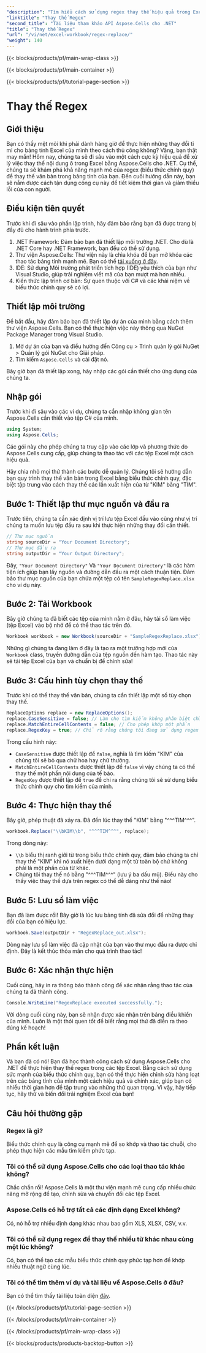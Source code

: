 ```yaml
---
"description": "Tìm hiểu cách sử dụng regex thay thế hiệu quả trong Excel với Aspose.Cells cho .NET. Tăng năng suất và độ chính xác trong các tác vụ bảng tính của bạn."
"linktitle": "Thay thế Regex"
"second_title": "Tài liệu tham khảo API Aspose.Cells cho .NET"
"title": "Thay thế Regex"
"url": "/vi/net/excel-workbook/regex-replace/"
"weight": 140
---
```


{{< blocks/products/pf/main-wrap-class >}}

{{< blocks/products/pf/main-container >}}

{{< blocks/products/pf/tutorial-page-section >}}

# Thay thế Regex

## Giới thiệu

Bạn có thấy mệt mỏi khi phải dành hàng giờ để thực hiện những thay đổi tỉ mỉ cho bảng tính Excel của mình theo cách thủ công không? Vâng, bạn thật may mắn! Hôm nay, chúng ta sẽ đi sâu vào một cách cực kỳ hiệu quả để xử lý việc thay thế nội dung ô trong Excel bằng Aspose.Cells cho .NET. Cụ thể, chúng ta sẽ khám phá khả năng mạnh mẽ của regex (biểu thức chính quy) để thay thế văn bản trong bảng tính của bạn. Đến cuối hướng dẫn này, bạn sẽ nắm được cách tận dụng công cụ này để tiết kiệm thời gian và giảm thiểu lỗi của con người.

## Điều kiện tiên quyết

Trước khi đi sâu vào phần lập trình, hãy đảm bảo rằng bạn đã được trang bị đầy đủ cho hành trình phía trước.

1. .NET Framework: Đảm bảo bạn đã thiết lập môi trường .NET. Cho dù là .NET Core hay .NET Framework, bạn đều có thể sử dụng.
2. Thư viện Aspose.Cells: Thư viện này là chìa khóa để bạn mở khóa các thao tác bảng tính mạnh mẽ. Bạn có thể [tải xuống ở đây](https://releases.aspose.com/cells/net/).
3. IDE: Sử dụng Môi trường phát triển tích hợp (IDE) yêu thích của bạn như Visual Studio, giúp trải nghiệm viết mã của bạn mượt mà hơn nhiều.
4. Kiến thức lập trình cơ bản: Sự quen thuộc với C# và các khái niệm về biểu thức chính quy sẽ có lợi.

## Thiết lập môi trường

Để bắt đầu, hãy đảm bảo bạn đã thiết lập dự án của mình bằng cách thêm thư viện Aspose.Cells. Bạn có thể thực hiện việc này thông qua NuGet Package Manager trong Visual Studio.

1. Mở dự án của bạn và điều hướng đến Công cụ > Trình quản lý gói NuGet > Quản lý gói NuGet cho Giải pháp.
2. Tìm kiếm `Aspose.Cells` và cài đặt nó.

Bây giờ bạn đã thiết lập xong, hãy nhập các gói cần thiết cho ứng dụng của chúng ta.

## Nhập gói

Trước khi đi sâu vào các ví dụ, chúng ta cần nhập không gian tên Aspose.Cells cần thiết vào tệp C# của mình.

```csharp
using System;
using Aspose.Cells;
```

Các gói này cho phép chúng ta truy cập vào các lớp và phương thức do Aspose.Cells cung cấp, giúp chúng ta thao tác với các tệp Excel một cách hiệu quả.

Hãy chia nhỏ mọi thứ thành các bước dễ quản lý. Chúng tôi sẽ hướng dẫn bạn quy trình thay thế văn bản trong Excel bằng biểu thức chính quy, đặc biệt tập trung vào cách thay thế các lần xuất hiện của từ "KIM" bằng "TIM".

## Bước 1: Thiết lập thư mục nguồn và đầu ra

Trước tiên, chúng ta cần xác định vị trí lưu tệp Excel đầu vào cũng như vị trí chúng ta muốn lưu tệp đầu ra sau khi thực hiện những thay đổi cần thiết.

```csharp
// Thư mục nguồn
string sourceDir = "Your Document Directory";
// Thư mục đầu ra
string outputDir = "Your Output Directory";
```

Đây, `"Your Document Directory"` Và `"Your Document Directory"` là các hàm tiện ích giúp bạn lấy nguồn và đường dẫn đầu ra một cách thuận tiện. Đảm bảo thư mục nguồn của bạn chứa một tệp có tên `SampleRegexReplace.xlsx` cho ví dụ này.

## Bước 2: Tải Workbook

Bây giờ chúng ta đã biết các tệp của mình nằm ở đâu, hãy tải sổ làm việc (tệp Excel) vào bộ nhớ để có thể thao tác trên đó.

```csharp
Workbook workbook = new Workbook(sourceDir + "SampleRegexReplace.xlsx");
```

Những gì chúng ta đang làm ở đây là tạo ra một trường hợp mới của `Workbook` class, truyền đường dẫn của tệp nguồn đến hàm tạo. Thao tác này sẽ tải tệp Excel của bạn và chuẩn bị để chỉnh sửa!

## Bước 3: Cấu hình tùy chọn thay thế

Trước khi có thể thay thế văn bản, chúng ta cần thiết lập một số tùy chọn thay thế.

```csharp
ReplaceOptions replace = new ReplaceOptions();
replace.CaseSensitive = false; // Làm cho tìm kiếm không phân biệt chữ hoa chữ thường
replace.MatchEntireCellContents = false; // Cho phép khớp một phần
replace.RegexKey = true; // Chỉ rõ rằng chúng tôi đang sử dụng regex
```

Trong cấu hình này:
- `CaseSensitive` được thiết lập để `false`, nghĩa là tìm kiếm "KIM" của chúng tôi sẽ bỏ qua chữ hoa hay chữ thường.
- `MatchEntireCellContents` được thiết lập để `false` vì vậy chúng ta có thể thay thế một phần nội dung của tế bào.
- `RegexKey` được thiết lập để `true` để chỉ ra rằng chúng tôi sẽ sử dụng biểu thức chính quy cho tìm kiếm của mình.

## Bước 4: Thực hiện thay thế

Bây giờ, phép thuật đã xảy ra. Đã đến lúc thay thế "KIM" bằng "^^^TIM^^^".

```csharp
workbook.Replace("\\bKIM\\b", "^^^TIM^^^", replace);
```

Trong dòng này:
- `\\b` biểu thị ranh giới từ trong biểu thức chính quy, đảm bảo chúng ta chỉ thay thế "KIM" khi nó xuất hiện dưới dạng một từ toàn bộ chứ không phải là một phần của từ khác.
- Chúng tôi thay thế nó bằng "^^^TIM^^^" (lưu ý ba dấu mũ). Điều này cho thấy việc thay thế dựa trên regex có thể dễ dàng như thế nào!

## Bước 5: Lưu sổ làm việc

Bạn đã làm được rồi! Bây giờ là lúc lưu bảng tính đã sửa đổi để những thay đổi của bạn có hiệu lực.

```csharp
workbook.Save(outputDir + "RegexReplace_out.xlsx");
```

Dòng này lưu sổ làm việc đã cập nhật của bạn vào thư mục đầu ra được chỉ định. Đây là kết thúc thỏa mãn cho quá trình thao tác!

## Bước 6: Xác nhận thực hiện

Cuối cùng, hãy in ra thông báo thành công để xác nhận rằng thao tác của chúng ta đã thành công.

```csharp
Console.WriteLine("RegexReplace executed successfully.");
```

Với dòng cuối cùng này, bạn sẽ nhận được xác nhận trên bảng điều khiển của mình. Luôn là một thói quen tốt để biết rằng mọi thứ đã diễn ra theo đúng kế hoạch!

## Phần kết luận

Và bạn đã có nó! Bạn đã học thành công cách sử dụng Aspose.Cells cho .NET để thực hiện thay thế regex trong các tệp Excel. Bằng cách sử dụng sức mạnh của biểu thức chính quy, bạn có thể thực hiện chỉnh sửa hàng loạt trên các bảng tính của mình một cách hiệu quả và chính xác, giúp bạn có nhiều thời gian hơn để tập trung vào những thứ quan trọng. Vì vậy, hãy tiếp tục, hãy thử và biến đổi trải nghiệm Excel của bạn!

## Câu hỏi thường gặp 

### Regex là gì?  
Biểu thức chính quy là công cụ mạnh mẽ để so khớp và thao tác chuỗi, cho phép thực hiện các mẫu tìm kiếm phức tạp.

### Tôi có thể sử dụng Aspose.Cells cho các loại thao tác khác không?  
Chắc chắn rồi! Aspose.Cells là một thư viện mạnh mẽ cung cấp nhiều chức năng mở rộng để tạo, chỉnh sửa và chuyển đổi các tệp Excel.

### Aspose.Cells có hỗ trợ tất cả các định dạng Excel không?  
Có, nó hỗ trợ nhiều định dạng khác nhau bao gồm XLS, XLSX, CSV, v.v.

### Tôi có thể sử dụng regex để thay thế nhiều từ khác nhau cùng một lúc không?  
Có, bạn có thể tạo các mẫu biểu thức chính quy phức tạp hơn để khớp nhiều thuật ngữ cùng lúc.

### Tôi có thể tìm thêm ví dụ và tài liệu về Aspose.Cells ở đâu?  
Bạn có thể tìm thấy tài liệu toàn diện [đây](https://reference.aspose.com/cells/net/).

{{< /blocks/products/pf/tutorial-page-section >}}

{{< /blocks/products/pf/main-container >}}

{{< /blocks/products/pf/main-wrap-class >}}

{{< blocks/products/products-backtop-button >}}